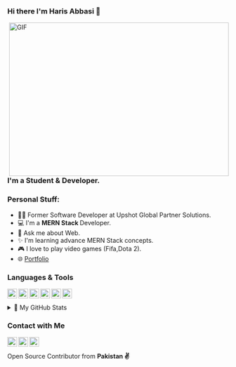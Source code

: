 
### Hi there I'm Haris Abbasi 👋

<img align="right" alt="GIF" src="https://raw.githubusercontent.com/m-hamzashakeel/m-hamzashakeel/master/code.gif" width="500" height="350" />

### I'm a Student & Developer.


### Personal Stuff:
- 🙋‍♂️ Former Software Developer at Upshot Global Partner Solutions.
- 💻 I'm a <b>MERN Stack </b> Developer.
- 💬 Ask me about Web.
- ✨ I'm learning advance MERN Stack concepts.
- 🎮 I love to play video games (Fifa,Dota 2).
- 🌐 [Portfolio][portfolio]


### Languages & Tools
<img align="left" alt="React.JS" width=22px src="https://cdn.jsdelivr.net/npm/simple-icons@v3/icons/react.svg">
<img align="left" alt="Redux" width=22px src="https://cdn.jsdelivr.net/npm/simple-icons@v3/icons/redux.svg">
<img align="left" alt="Node.JS" width=22px src="https://img.icons8.com/windows/452/nodejs.png">
<img align="left" alt="MongoDB" width=22px src="https://cdn.jsdelivr.net/npm/simple-icons@v3/icons/javascript.svg">
<img align="left" alt="Javascript" width=22px src="https://cdn.jsdelivr.net/npm/simple-icons@v3/icons/mongodb.svg">
<img align="left" alt="Firebase" width=22px src="https://cdn.jsdelivr.net/npm/simple-icons@v3/icons/firebase.svg">
<br>
<br>
<details>
<summary>📝 My GitHub Stats</summary>
<br>

[![haseeb's github stats](https://github-readme-stats.vercel.app/api/?username=HarisAbbasiWork&show_icons=true&title_color=fff&icon_color=79ff97&text_color=9f9f9f&bg_color=151515)

</details>



### Contact with Me

[<img align="left" alt="haseebalisajid | Facebook" width=22px src="https://cdn.jsdelivr.net/npm/simple-icons@v3/icons/facebook.svg">][facebook]
[<img align="left" alt="haseebalisajid | Twitter" width=22px src="https://cdn.jsdelivr.net/npm/simple-icons@v3/icons/twitter.svg">][twitter]
[<img align="left" alt="haseebalisajid | LinkedIn" width=22px src="https://cdn.jsdelivr.net/npm/simple-icons@v3/icons/linkedin.svg">][linkedin]
<br>
<br>
Open Source Contributor from <b>Pakistan<b> ✌️

[twitter]: https://twitter.com/Abbasirock2
[linkedin]: https://www.linkedin.com/in/haris-abbasi-b2368a1b5/
[facebook]: https://www.facebook.com/haris.abbasi.1420/
[portfolio]:https://haris-abbasi-portfolio.herokuapp.com/
